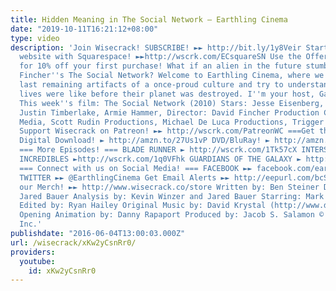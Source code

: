 ```yaml
---
title: Hidden Meaning in The Social Network – Earthling Cinema
date: "2019-10-11T16:21:12+08:00"
type: video
description: 'Join Wisecrack! SUBSCRIBE! ►► http://bit.ly/1y8Veir Start building your
  website with Squarespace! ►►http://wscrk.com/ECsquareSN Use the Offer Code: EARTHLING
  for 10% off your first purchase! What if an alien in the future stumbled upon David
  Fincher''s The Social Network? Welcome to Earthling Cinema, where we examine the
  last remaining artifacts of a once-proud culture and try to understand what human
  lives were like before their planet was destroyed. I''m your host, Garyx Wormuloid.
  This week''s film: The Social Network (2010) Stars: Jesse Eisenberg, Andrew Garfield,
  Justin Timberlake, Armie Hammer, Director: David Fincher Production Co: Relativity
  Media, Scott Rudin Productions, Michael De Luca Productions, Trigger Street Productions
  Support Wisecrack on Patreon! ►► http://wscrk.com/PatreonWC ===Get the Movie!===
  Digital Download! ► http://amzn.to/27Us1vP DVD/BluRay! ► http://amzn.to/1XVwBpi
  === More Episodes! === BLADE RUNNER ► http://wscrk.com/1Tk57cX INTERSTELLAR ► http://wscrk.com/1SSt7hB
  INCREDIBLES ►http://wscrk.com/1q0VFhk GUARDIANS OF THE GALAXY ► http://wscrk.com/1o4wn1b
  === Connect with us on Social Media! === FACEBOOK ►► facebook.com/earthlingcinema
  TWITTER ►► @EarthlingCinema Get Email Alerts ►► http://eepurl.com/bcSRD9 Check out
  our Merch! ►► http://www.wisecrack.co/store Written by: Ben Steiner Directed by:
  Jared Bauer Analysis by: Kevin Winzer and Jared Bauer Starring: Mark Schroeder (https://twitter.com/mark_schroeder)
  Edited by: Ryan Hailey Original Music by: David Krystal (http://www.davidkrystalmusic.com)
  Opening Animation by: Danny Rapaport Produced by: Jacob S. Salamon © 2016 Wisecrack,
  Inc.'
publishdate: "2016-06-04T13:00:03.000Z"
url: /wisecrack/xKw2yCsnRr0/
providers:
  youtube:
    id: xKw2yCsnRr0
---
```

